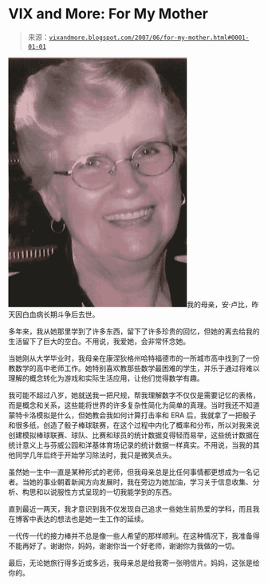 <!--yml

分类：未分类

日期：2024-05-18 19:09:05

-->

# VIX and More: For My Mother

> 来源：[`vixandmore.blogspot.com/2007/06/for-my-mother.html#0001-01-01`](http://vixandmore.blogspot.com/2007/06/for-my-mother.html#0001-01-01)

![](img/47248ccb458efa9039da854eaaa3a22b.png)我的母亲，安·卢比，昨天因白血病长期斗争后去世。

多年来，我从她那里学到了许多东西，留下了许多珍贵的回忆，但她的离去给我的生活留下了巨大的空白。不用说，我爱她，会非常怀念她。

当她刚从大学毕业时，我母亲在康涅狄格州哈特福德市的一所城市高中找到了一份教数学的高中老师工作。她特别喜欢教那些数学最困难的学生，并乐于通过将难以理解的概念转化为游戏和实际生活应用，让他们觉得数学有趣。

我可能不超过八岁，她就送我一把尺规，帮我理解数字不仅仅是需要记忆的表格，而是概念和关系，这些能将世界的许多复杂性简化为简单的真理。当时我还不知道蒙特卡洛模拟是什么，但她教会我如何计算打击率和 ERA 后，我就拿了一把骰子和很多纸，创造了骰子棒球联赛，在这个过程中内化了概率和分布，所以对我来说创建模拟棒球联赛、球队、比赛和球员的统计数据变得轻而易举，这些统计数据在统计意义上与芬威公园和洋基体育场记录的统计数据一样真实。不用说，当我的其他同学几年后终于开始学习除法时，我只是微笑点头。

虽然她一生中一直是某种形式的老师，但我母亲总是比任何事情都更想成为一名记者。当她的事业朝着新闻方向发展时，我在旁边为她加油，学习关于信息收集、分析、构思和以说服性方式呈现的一切我能学到的东西。

直到最近一两天，我才意识到我不仅发现自己追求一些她生前热爱的学科，而且我在博客中表达的想法也是她一生工作的延续。

一代传一代的接力棒并不总是像一些人希望的那样顺利。在这种情况下，我准备得不能再好了。谢谢你，妈妈，谢谢你当一个好老师，谢谢你为我做的一切。

最后，无论她旅行得多近或多远，我母亲总是给我寄一张明信片。妈妈，这张是给你的。
